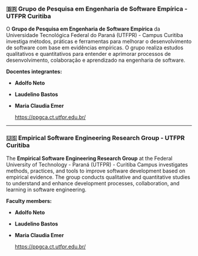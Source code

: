 ### 🇧🇷 Grupo de Pesquisa em Engenharia de Software Empírica - UTFPR Curitiba  

O **Grupo de Pesquisa em Engenharia de Software Empírica** da Universidade Tecnológica Federal do Paraná (UTFPR) - Campus Curitiba investiga métodos, práticas e ferramentas para melhorar o desenvolvimento de software com base em evidências empíricas. O grupo realiza estudos qualitativos e quantitativos para entender e aprimorar processos de desenvolvimento, colaboração e aprendizado na engenharia de software.  

**Docentes integrantes:**  
- **Adolfo Neto**  
- **Laudelino Bastos**  
- **Maria Claudia Emer**

  <https://ppgca.ct.utfpr.edu.br/>

---  

### 🇺🇸 Empirical Software Engineering Research Group - UTFPR Curitiba  

The **Empirical Software Engineering Research Group** at the Federal University of Technology - Paraná (UTFPR) - Curitiba Campus investigates methods, practices, and tools to improve software development based on empirical evidence. The group conducts qualitative and quantitative studies to understand and enhance development processes, collaboration, and learning in software engineering.  

**Faculty members:**  
- **Adolfo Neto**  
- **Laudelino Bastos**  
- **Maria Claudia Emer**

  <https://ppgca.ct.utfpr.edu.br/>
